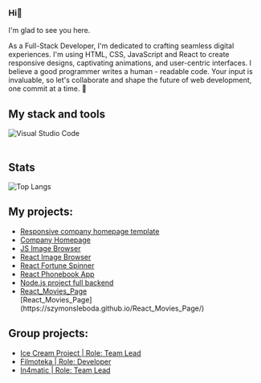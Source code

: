 ### Hi👋
I'm glad to see you here. 

As a Full-Stack Developer, I'm dedicated to crafting seamless digital experiences. I'm using HTML, CSS, JavaScript and React to create responsive designs, captivating animations, and user-centric interfaces. I believe a good programmer writes a human - readable code. Your input is invaluable, so let's collaborate and shape the future of web development, one commit at a time. 🚀 
## My stack and tools

<img align="left" alt="Visual Studio Code" src="https://skillicons.dev/icons?i=js,html,css,sass,git,github,vscode,nodejs,react,figma&theme=light"/></br>
</br>
## Stats

![Top Langs](https://github-readme-stats.vercel.app/api/top-langs/?username=SzymonSleboda&layout=compact)

<h2>My projects:</h2>
<ul>
  <li><a href="https://szymonsleboda.github.io/Company_Homepage_Template/">Responsive company homepage template</a></li>
  <li><a href="https://szymonsleboda.github.io/Company_Homepage/">Company Homepage</a></li>
  <li><a href="https://szymonsleboda.github.io/Js_Image_Browser/">JS Image Browser</a></li>
  <li><a href="https://szymonsleboda.github.io/React_Image_Browser/">React Image Browser</a></li>
  <li><a href="https://fortune-spinner.netlify.app">React Fortune Spinner</a></li>
  <li><a href="https://szymonsleboda.github.io/Szymon_Sleboda_Phonebook/">React Phonebook App</a></li>
  <li><a href="https://in4matic-4c2abd694526.herokuapp.com/swagger/">Node.js project full backend</a></li>
  <li><a href="https://szymonsleboda.github.io/React_Movies_Page/">React_Movies_Page</a></li>
  [React_Movies_Page](https://szymonsleboda.github.io/React_Movies_Page/)
</ul>
<h2>Group projects:</h2>
<ul>
  <li><a href="https://szymonsleboda.github.io/Project_Ice_Cream/">Ice Cream Project | Role: Team Lead</a></li>
  <li><a href="https://okazaki92.github.io/Quattro-Team-project-filmoteka/">Filmoteka | Role: Developer</a></li>
  <li><a href="https://in4matic.netlify.app">In4matic | Role: Team Lead</a></li>
</ul>
